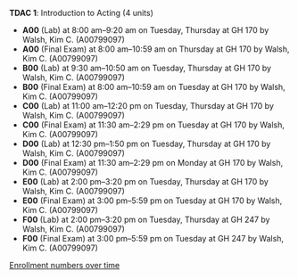 **TDAC 1**: Introduction to Acting (4 units)

- **A00** (Lab) at 8:00 am–9:20 am on Tuesday, Thursday at GH 170 by Walsh, Kim C. (A00799097)
- **A00** (Final Exam) at 8:00 am–10:59 am on Thursday at GH 170 by Walsh, Kim C. (A00799097)
- **B00** (Lab) at 9:30 am–10:50 am on Tuesday, Thursday at GH 170 by Walsh, Kim C. (A00799097)
- **B00** (Final Exam) at 8:00 am–10:59 am on Tuesday at GH 170 by Walsh, Kim C. (A00799097)
- **C00** (Lab) at 11:00 am–12:20 pm on Tuesday, Thursday at GH 170 by Walsh, Kim C. (A00799097)
- **C00** (Final Exam) at 11:30 am–2:29 pm on Tuesday at GH 170 by Walsh, Kim C. (A00799097)
- **D00** (Lab) at 12:30 pm–1:50 pm on Tuesday, Thursday at GH 170 by Walsh, Kim C. (A00799097)
- **D00** (Final Exam) at 11:30 am–2:29 pm on Monday at GH 170 by Walsh, Kim C. (A00799097)
- **E00** (Lab) at 2:00 pm–3:20 pm on Tuesday, Thursday at GH 170 by Walsh, Kim C. (A00799097)
- **E00** (Final Exam) at 3:00 pm–5:59 pm on Tuesday at GH 170 by Walsh, Kim C. (A00799097)
- **F00** (Lab) at 2:00 pm–3:20 pm on Tuesday, Thursday at GH 247 by Walsh, Kim C. (A00799097)
- **F00** (Final Exam) at 3:00 pm–5:59 pm on Tuesday at GH 247 by Walsh, Kim C. (A00799097)

[Enrollment numbers over time](./TDAC1.tsv)
